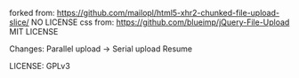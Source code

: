 forked from: https://github.com/mailopl/html5-xhr2-chunked-file-upload-slice/ NO LICENSE
css from: https://github.com/blueimp/jQuery-File-Upload MIT LICENSE

Changes:
Parallel upload -> Serial upload
Resume

LICENSE: GPLv3

